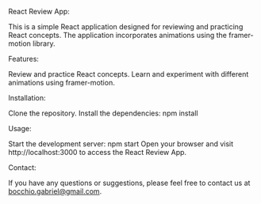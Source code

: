 React Review App:

This is a simple React application designed for reviewing and practicing React concepts. The application incorporates animations using the framer-motion library.


Features:

Review and practice React concepts.
Learn and experiment with different animations using framer-motion.


Installation:

Clone the repository.
Install the dependencies: npm install


Usage:

Start the development server: npm start
Open your browser and visit http://localhost:3000 to access the React Review App.


Contact:

If you have any questions or suggestions, please feel free to contact us at bocchio.gabriel@gmail.com.
